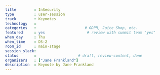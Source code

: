 ```yaml
---
title        : InSecurity
type         : user-session
track        : Keynotes
technology   :
categories   :                      # GDPR, Juice Shop, etc.
featured     : yes                   # review with summit team "yes"
when_day     : Thu
when_time    : DS-2
room_id      : main-stage
session_slack:
status       :                   # draft, review-content, done
organizers   : ["Jane Frankland"]
description  : Keynote by Jane Frankland
---
```


<!--(add intro)

## WHY

(...)

## What

(...)

## Outcomes

(...)

## References

(...)


## Previous-->
